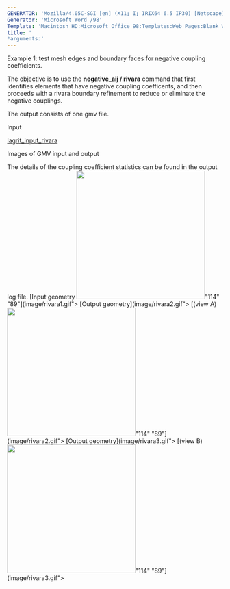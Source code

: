 ```yaml
---
GENERATOR: 'Mozilla/4.05C-SGI [en] (X11; I; IRIX64 6.5 IP30) [Netscape]'
Generator: 'Microsoft Word /98'
Template: 'Macintosh HD:Microsoft Office 98:Templates:Web Pages:Blank Web Page'
title: '
*arguments:'
---
```


Example 1: test mesh edges and boundary faces for negative coupling
coefficients.

 The objective is to use the **negative\_aij / rivara** command that
 first identifies elements that have negative coupling coefficents, and
 then proceeds with a rivara boundary refinement to reduce or eliminate
 the negative couplings.

 The output consists of one gmv file.

Input

 [lagrit\_input\_rivara](../lagrit_input_rivara)

Images of GMV input and output

 The details of the coupling coefficient statistics can be found in the
 output log file.
[Input geometry <img height="300" width="300" src="https://lanl.github.io/LaGriT/assets/images/rivara1_tn.gif">"114"
"89"](image/rivara1.gif">
[Output geometry](image/rivara2.gif">
[(view A)<img height="300" width="300" src="https://lanl.github.io/LaGriT/assets/images/rivara2_tn.gif">"114"
"89"](image/rivara2.gif">
[Output geometry](image/rivara3.gif">
[(view B)<img height="300" width="300" src="https://lanl.github.io/LaGriT/assets/images/rivara3_tn.gif">"114"
"89"](image/rivara3.gif">
